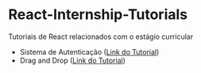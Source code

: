 # React-Internship-Tutorials
Tutoriais de React relacionados com o estágio curricular
- Sistema de Autenticação ([Link do Tutorial](https://www.youtube.com/watch?v=PKwu15ldZ7k))
- Drag and Drop ([Link do Tutorial](https://www.youtube.com/watch?v=-MfTv5VRM0A))
